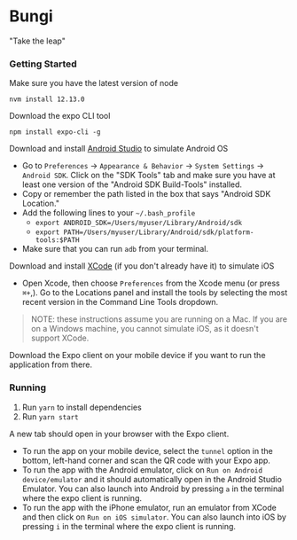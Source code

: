 # Bungi
"Take the leap"

### Getting Started
Make sure you have the latest version of node 
```
nvm install 12.13.0
```

Download the expo CLI tool
```
npm install expo-cli -g
```

Download and install [Android Studio](https://developer.android.com/studio) to simulate Android OS
* Go to `Preferences` -> `Appearance & Behavior` -> `System Settings` -> `Android SDK`. Click on the "SDK Tools" tab and make sure you have at least one version of the "Android SDK Build-Tools" installed.
* Copy or remember the path listed in the box that says "Android SDK Location."
* Add the following lines to your `~/.bash_profile`
    * `export ANDROID_SDK=/Users/myuser/Library/Android/sdk`
    * `export PATH=/Users/myuser/Library/Android/sdk/platform-tools:$PATH`
* Make sure that you can run `adb` from your terminal.

Download and install [XCode](https://apps.apple.com/us/app/xcode/id497799835?mt=12) (if you don't already have it) to simulate iOS
* Open Xcode, then choose `Preferences` from the Xcode menu (or press `⌘+`,). Go to the Locations panel and install the tools by selecting the most recent version in the Command Line Tools dropdown.

> NOTE: these instructions assume you are running on a Mac. If you are on a Windows machine, you cannot simulate iOS, as it doesn't support XCode.

Download the Expo client on your mobile device if you want to run the application from there.

### Running
1. Run `yarn` to install dependencies
2. Run `yarn start`

A new tab should open in your browser with the Expo client.

* To run the app on your mobile device, select the `tunnel` option in the bottom, left-hand corner and scan the QR code with your Expo app.
* To run the app with the Android emulator, click on `Run on Android device/emulator` and it should automatically open in the Android Studio Emulator. You can also launch into Android by pressing `a` in the terminal where the expo client is running.
* To run the app with the iPhone emulator, run an emulator from XCode and then click on `Run on iOS simulator`. You can also launch into iOS by pressing `i` in the terminal where the expo client is running.


